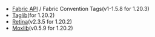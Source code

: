 - [Fabric API](https://modrinth.com/mod/fabric-api) / Fabric Convention Tags(v1-1.5.8 for 1.20.3)
- [Taglib](https://modrinth.com/datapack/taglib)(for 1.20.2)
- [Retina](https://modrinth.com/datapack/retina)(v2.3.5 for 1.20.2)
- [Moxlib](https://modrinth.com/datapack/moxlib)(v0.5.9 for 1.20.2)